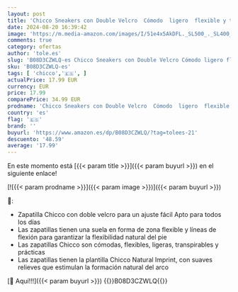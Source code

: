 ```yaml
---
layout: post
title: 'Chicco Sneakers con Double Velcro  Cómodo  ligero  flexible y transpirable  Niñas  Rosa  27 EU'
date: 2024-08-20 16:39:42
image: 'https://m.media-amazon.com/images/I/51e4x5AkDFL._SL500_._SL400_.jpg'
comments: true
category: ofertas
author: 'tole.es'
slug: 'B08D3CZWLQ-es Chicco Sneakers con Double Velcro Cómodo ligero flexible y...'
sku: 'B08D3CZWLQ-es'
tags: [ 'chicco','🇪🇸', ]
actualPrice: 17.99 EUR
currency: EUR
price: 17.99
comparePrice: 34.99 EUR
prodname: 'Chicco Sneakers con Double Velcro  Cómodo  ligero  flexible y transpirable  Niñas  Rosa  27 EU'
country: 'es'
flag: '🇪🇸'
brand: ''
buyurl: 'https://www.amazon.es/dp/B08D3CZWLQ/?tag=tolees-21'
descuento: '48.59'
average: '17.99'
---
```


En este momento está [{{< param title >}}]({{< param buyurl >}}) en el siguiente enlace!

[![{{< param prodname >}}]({{< param image >}})]({{< param buyurl >}})

🔎:

- Zapatilla Chicco con doble velcro para un ajuste fácil Apto para todos los días
- Las zapatillas tienen una suela en forma de zona flexible y líneas de flexión para garantizar la flexibilidad natural del pie
- Las zapatillas Chicco son cómodas, flexibles, ligeras, transpirables y prácticas
- Las zapatillas tienen la plantilla Chicco Natural Imprint, con suaves relieves que estimulan la formación natural del arco

[🛒 Aquí!!!]({{< param buyurl >}})
{{<world>}}B08D3CZWLQ{{</world>}}
